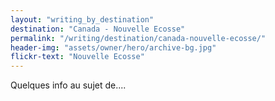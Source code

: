 ```yaml
---
layout: "writing_by_destination"
destination: "Canada - Nouvelle Ecosse"
permalink: "/writing/destination/canada-nouvelle-ecosse/"
header-img: "assets/owner/hero/archive-bg.jpg"
flickr-text: "Nouvelle Ecosse"
---
```


Quelques info au sujet de....
